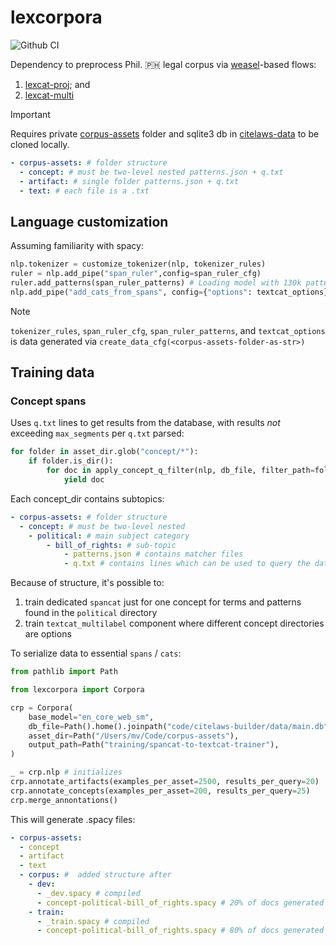 # lexcorpora

![Github CI](https://github.com/justmars/lexcorpora/actions/workflows/main.yml/badge.svg)

Dependency to preprocess Phil. 🇵🇭  legal corpus via [weasel](https://github.com/explosion/weasel)-based flows:

1. [lexcat-proj](https://github.com/justmars/lexcat-proj); and
2. [lexcat-multi](https://github.com/justmars/lexcat-multi)

> [!IMPORTANT]
> Requires private [corpus-assets](https://github.com/justmars/corpus-assets) folder and sqlite3 db in [citelaws-data](https://github.com/justmars/citelaws-data) to be cloned locally.

```yml
- corpus-assets: # folder structure
  - concept: # must be two-level nested patterns.json + q.txt
  - artifact: # single folder patterns.json + q.txt
  - text: # each file is a .txt
```

## Language customization

Assuming familiarity with spacy:

```py
nlp.tokenizer = customize_tokenizer(nlp, tokenizer_rules)
ruler = nlp.add_pipe("span_ruler",config=span_ruler_cfg)
ruler.add_patterns(span_ruler_patterns) # Loading model with 130k pattern lines takes ~2 min.
nlp.add_pipe("add_cats_from_spans", config={"options": textcat_options})
```

> [!NOTE]
> `tokenizer_rules`, `span_ruler_cfg`, `span_ruler_patterns`, and `textcat_options` is data generated via `create_data_cfg(<corpus-assets-folder-as-str>)`

## Training data

### Concept spans

Uses `q.txt` lines to get results from the database, with results _not_ exceeding `max_segments` per `q.txt` parsed:

```py
for folder in asset_dir.glob("concept/*"):
    if folder.is_dir():
        for doc in apply_concept_q_filter(nlp, db_file, filter_path=folder, max_segments=500):
            yield doc
```

Each concept_dir contains subtopics:

```yml
- corpus-assets: # folder structure
  - concept: # must be two-level nested
    - political: # main subject category
        - bill_of_rights: # sub-topic
            - patterns.json # contains matcher files
            - q.txt # contains lines which can be used to query the database
```

Because of structure, it's possible to:

1. train dedicated `spancat` just for one concept for terms and patterns found in the `political` directory
2. train `textcat_multilabel` component where different concept directories are options

To serialize data to essential `spans` / `cats`:

```py
from pathlib import Path

from lexcorpora import Corpora

crp = Corpora(
    base_model="en_core_web_sm",
    db_file=Path().home().joinpath("code/citelaws-builder/data/main.db"),
    asset_dir=Path("/Users/mv/Code/corpus-assets"),
    output_path=Path("training/spancat-to-textcat-trainer"),
)

_ = crp.nlp # initializes
crp.annotate_artifacts(examples_per_asset=2500, results_per_query=20)
crp.annotate_concepts(examples_per_asset=200, results_per_query=25)
crp.merge_annontations()
```

This will generate .spacy files:

```yml
- corpus-assets:
  - concept
  - artifact
  - text
  - corpus: #  added structure after
    - dev:
      - _dev.spacy # compiled
      - concept-political-bill_of_rights.spacy # 20% of docs generated
    - train:
      - _train.spacy # compiled
      - concept-political-bill_of_rights.spacy # 80% of docs generated
```

